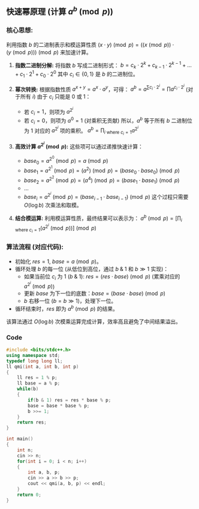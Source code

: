 
## 快速幂原理 (计算 $a^b \pmod{p}$)

### 核心思想: 
利用指数 $b$ 的二进制表示和模运算性质 $(x \cdot y) \pmod{p} = ((x \pmod{p}) \cdot (y \pmod{p})) \pmod{p}$ 来加速计算。

1.  **指数二进制分解:**
    将指数 $b$ 写成二进制形式：
    $b = c_k \cdot 2^k + c_{k-1} \cdot 2^{k-1} + \dots + c_1 \cdot 2^1 + c_0 \cdot 2^0$
    其中 $c_i \in \{0, 1\}$ 是 $b$ 的二进制位。

2.  **幂次转换:**
    根据指数性质 $a^{x+y} = a^x \cdot a^y$，可得：
    $a^b = a^{\sum c_i \cdot 2^i} = \prod a^{c_i \cdot 2^i}$ (对于所有 $i$)
    由于 $c_i$ 只能是 0 或 1：
    *   若 $c_i = 1$，则项为 $a^{2^i}$
    *   若 $c_i = 0$，则项为 $a^0 = 1$ (对乘积无贡献)
    所以，$a^b$ 等于所有 $b$ 二进制位为 1 对应的 $a^{2^i}$ 项的乘积。
    $a^b = \prod_{i \text{ where } c_i=1} a^{2^i}$

3.  **高效计算 $a^{2^i} \pmod{p}$:**
    这些项可以通过递推快速计算：
    *   $base_0 = a^{2^0} \pmod{p} = a \pmod{p}$
    *   $base_1 = a^{2^1} \pmod{p} = (a^2) \pmod{p} = (base_0 \cdot base_0) \pmod{p}$
    *   $base_2 = a^{2^2} \pmod{p} = (a^4) \pmod{p} = (base_1 \cdot base_1) \pmod{p}$
    *   $\dots$
    *   $base_i = a^{2^i} \pmod{p} = (base_{i-1} \cdot base_{i-1}) \pmod{p}$
    这个过程只需要 $O(\log b)$ 次乘法和取模。

4.  **结合模运算:**
    利用模运算性质，最终结果可以表示为：
    $a^b \pmod{p} = \left[ \prod_{i \text{ where } c_i=1} (a^{2^i} \pmod{p}) \right] \pmod{p}$

### 算法流程 (对应代码):

*   初始化 $res = 1$, $base = a \pmod{p}$。
*   循环处理 $b$ 的每一位 (从低位到高位，通过 $b \;\&\; 1$ 和 $b \gg 1$ 实现)：
    *   如果当前位 $c_i$ 为 1 ($b \;\&\; 1$): $res = (res \cdot base) \pmod{p}$ (累乘对应的 $a^{2^i} \pmod{p}$)
    *   更新 $base$ 为下一位的底数：$base = (base \cdot base) \pmod{p}$
    *   $b$ 右移一位 ($b = b \gg 1$)，处理下一位。
*   循环结束时，$res$ 即为 $a^b \pmod{p}$ 的结果。

该算法通过 $O(\log b)$ 次模乘运算完成计算，效率高且避免了中间结果溢出。

### Code
```cpp
#include <bits/stdc++.h>
using namespace std;
typedef long long ll;
ll qmi(int a, int b, int p)
{
	ll res = 1 % p;
	ll base = a % p;
	while(b)
	{
		if(b & 1) res = res * base % p;
		base = base * base % p;
		b >>= 1;
	}
	return res;
}

int main()
{
	int n;
	cin >> n;
	for(int i = 0; i < n; i++)
	{
		int a, b, p;
		cin >> a >> b >> p;
		cout << qmi(a, b, p) << endl;
	}
	return 0;
}
```